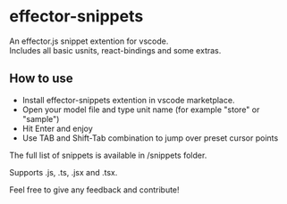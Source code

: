 # effector-snippets

An effector.js snippet extention for vscode.  
Includes all basic usnits, react-bindings and some extras.

## How to use

- Install effector-snippets extention in vscode marketplace.
- Open your model file and type unit name (for example "store" or "sample")
- Hit Enter and enjoy
- Use TAB and Shift-Tab combination to jump over preset cursor points

The full list of snippets is available in /snippets folder.

Supports .js, .ts, .jsx and .tsx.

Feel free to give any feedback and contribute!
